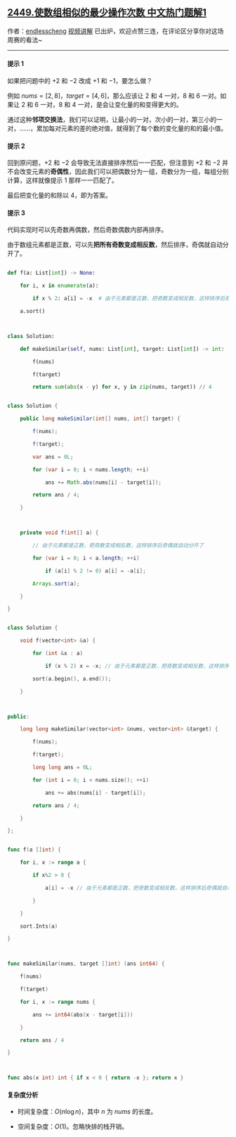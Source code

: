 ## [2449.使数组相似的最少操作次数 中文热门题解1](https://leetcode.cn/problems/minimum-number-of-operations-to-make-arrays-similar/solutions/100000/by-endlesscheng-lusx)

作者：[endlesscheng](https://leetcode.cn/u/endlesscheng)
[视频讲解](https://www.bilibili.com/video/BV1ne4y1e7nu) 已出炉，欢迎点赞三连，在评论区分享你对这场周赛的看法~

---

#### 提示 1

如果把问题中的 $+2$ 和 $-2$ 改成 $+1$ 和 $-1$，要怎么做？

例如 $\textit{nums}=[2,8]$，$\textit{target}=[4,6]$，那么应该让 $2$ 和 $4$ 一对，$8$ 和 $6$ 一对。如果让 $2$ 和 $6$ 一对，$8$ 和 $4$ 一对，是会让变化量的和变得更大的。

通过这种**邻项交换法**，我们可以证明，让最小的一对，次小的一对，第三小的一对，……，累加每对元素的差的绝对值，就得到了每个数的变化量的和的最小值。

#### 提示 2

回到原问题，$+2$ 和 $-2$ 会导致无法直接排序然后一一匹配，但注意到 $+2$ 和 $-2$ 并不会改变元素的**奇偶性**，因此我们可以把偶数分为一组，奇数分为一组，每组分别计算，这样就像提示 1 那样一一匹配了。

最后把变化量的和除以 $4$，即为答案。

#### 提示 3

代码实现时可以先奇数再偶数，然后奇数偶数内部再排序。

由于数组元素都是正数，可以先**把所有奇数变成相反数**，然后排序，奇偶就自动分开了。

```py [sol1-Python3]
def f(a: List[int]) -> None:
    for i, x in enumerate(a):
        if x % 2: a[i] = -x  # 由于元素都是正数，把奇数变成相反数，这样排序后奇偶就自动分开了
    a.sort()

class Solution:
    def makeSimilar(self, nums: List[int], target: List[int]) -> int:
        f(nums)
        f(target)
        return sum(abs(x - y) for x, y in zip(nums, target)) // 4
```

```java [sol1-Java]
class Solution {
    public long makeSimilar(int[] nums, int[] target) {
        f(nums);
        f(target);
        var ans = 0L;
        for (var i = 0; i < nums.length; ++i)
            ans += Math.abs(nums[i] - target[i]);
        return ans / 4;
    }

    private void f(int[] a) {
        // 由于元素都是正数，把奇数变成相反数，这样排序后奇偶就自动分开了
        for (var i = 0; i < a.length; ++i)
            if (a[i] % 2 != 0) a[i] = -a[i];
        Arrays.sort(a);
    }
}
```

```cpp [sol1-C++]
class Solution {
    void f(vector<int> &a) {
        for (int &x : a)
            if (x % 2) x = -x; // 由于元素都是正数，把奇数变成相反数，这样排序后奇偶就自动分开了
        sort(a.begin(), a.end());
    }

public:
    long long makeSimilar(vector<int> &nums, vector<int> &target) {
        f(nums);
        f(target);
        long long ans = 0L;
        for (int i = 0; i < nums.size(); ++i)
            ans += abs(nums[i] - target[i]);
        return ans / 4;
    }
};
```

```go [sol1-Go]
func f(a []int) {
	for i, x := range a {
		if x%2 > 0 {
			a[i] = -x // 由于元素都是正数，把奇数变成相反数，这样排序后奇偶就自动分开了
		}
	}
	sort.Ints(a)
}

func makeSimilar(nums, target []int) (ans int64) {
	f(nums)
	f(target)
	for i, x := range nums {
		ans += int64(abs(x - target[i]))
	}
	return ans / 4
}

func abs(x int) int { if x < 0 { return -x }; return x }
```

#### 复杂度分析

- 时间复杂度：$O(n\log n)$，其中 $n$ 为 $\textit{nums}$ 的长度。
- 空间复杂度：$O(1)$。忽略快排的栈开销。
